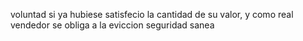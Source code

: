 voluntad
si ya hubiese
satisfecio la cantidad de su valor,
y
como real vendedor se obliga a la eviccion
seguridad sanea
